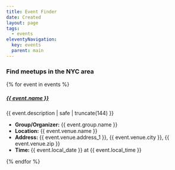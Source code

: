 ```yaml
---
title: Event Finder
date: Created
layout: page
tags:
  - events
eleventyNavigation:
  key: events
  parent: main
---
```


<div class="meet-container" >
  <h3 class="boldheader">Find meetups in the NYC area</h3>
  {% for event in events %} 
  <div class="card">
    <img src="" class="card-img-top" alt="">
    <div class="card-body">
      <h5 class="card-title"><a href="/events/{{ event.group.urlname | slug }}-{{ event.id }}/" class="card-link">{{ event.name }}</a></h5>
      <p class="card-text">{{ event.description | safe | truncate(144) }}</p>
    </div>
    <ul class="list-group list-group-flush">
      <li class="list-group-item"><b>Group/Organizer:</b> {{ event.group.name }}</li>
      <li class="list-group-item"><b>Location:</b> {{ event.venue.name }}</li>
      <li class="list-group-item"><b>Address: </b>{{ event.venue.address_1 }}, {{ event.venue.city }}, {{ event.venue.zip }} </li>
      <li class="list-group-item"><b>Time: </b>{{ event.local_date }} at {{ event.local_time }}</li>
    </ul>
  </div>
  {% endfor %}
</div>

